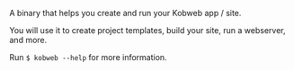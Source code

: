 A binary that helps you create and run your Kobweb app / site.

You will use it to create project templates, build your site, run a webserver, and more.

Run `$ kobweb --help` for more information.